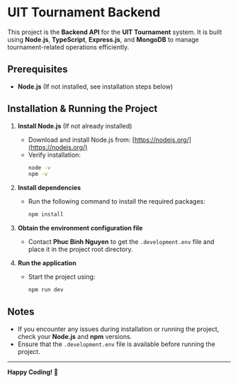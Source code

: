 # UIT Tournament Backend

This project is the **Backend API** for the **UIT Tournament** system. It is built using **Node.js**, **TypeScript**, **Express.js**, and **MongoDB** to manage tournament-related operations efficiently.

## Prerequisites

- **Node.js** (If not installed, see installation steps below)

## Installation & Running the Project

1. **Install Node.js** (If not already installed)

   - Download and install Node.js from: [https://nodejs.org/](https://nodejs.org/)
   - Verify installation:
     ```sh
     node -v
     npm -v
     ```

2. **Install dependencies**

   - Run the following command to install the required packages:
     ```sh
     npm install
     ```

3. **Obtain the environment configuration file**

   - Contact **Phuc Binh Nguyen** to get the `.development.env` file and place it in the project root directory.

4. **Run the application**
   - Start the project using:
     ```sh
     npm run dev
     ```

## Notes

- If you encounter any issues during installation or running the project, check your **Node.js** and **npm** versions.
- Ensure that the `.development.env` file is available before running the project.

---

**Happy Coding! 🚀**
